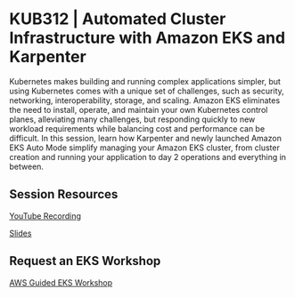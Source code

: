# KUB312 | Automated Cluster Infrastructure with Amazon EKS and Karpenter
Kubernetes makes building and running complex applications simpler, but using Kubernetes comes with a unique set of challenges, such as security, networking, interoperability, storage, and scaling. Amazon EKS eliminates the need to install, operate, and maintain your own Kubernetes control planes, alleviating many challenges, but responding quickly to new workload requirements while balancing cost and performance can be difficult. In this session, learn how Karpenter and newly launched Amazon EKS Auto Mode simplify managing your Amazon EKS cluster, from cluster creation and running your application to day 2 operations and everything in between. 

## Session Resources 
[YouTube Recording](https://youtu.be/JwzP8I8tdaY?si=JW_H12qmPtrFJsdt)

[Slides](https://reinvent.awsevents.com/content/dam/reinvent/2024/slides/kub/KUB312_Simplify-Kubernetes-workloads-with-Karpenter-and-Amazon-EKS-Auto-Mode.pdf)


## Request an EKS Workshop
[AWS Guided EKS Workshop](https://pages.awscloud.com/NAMER-other-PT-eks-workshop-2024-reg.html?trk=93273282-cba3-45ac-932f-841b45264eee&sc_channel=el)
